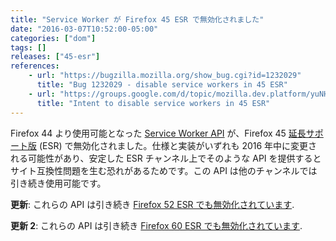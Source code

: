 ```yaml
---
title: "Service Worker が Firefox 45 ESR で無効化されました"
date: "2016-03-07T10:52:00-05:00"
categories: ["dom"]
tags: []
releases: ["45-esr"]
references:
    - url: "https://bugzilla.mozilla.org/show_bug.cgi?id=1232029"
      title: "Bug 1232029 - disable service workers in 45 ESR"
    - url: "https://groups.google.com/d/topic/mozilla.dev.platform/yuNHtDhl3lY/discussion"
      title: "Intent to disable service workers in 45 ESR"
---
```

Firefox 44 より使用可能となった [Service Worker API](https://developer.mozilla.org/docs/Web/API/Service_Worker_API) が、Firefox 45 [延長サポート版](https://www.mozilla.org/firefox/organizations/) (ESR) で無効化されました。仕様と実装がいずれも 2016 年中に変更される可能性があり、安定した ESR チャンネル上でそのような API を提供するとサイト互換性問題を生む恐れがあるためです。この API は他のチャンネルでは引き続き使用可能です。

**更新**: これらの API は引き続き [Firefox 52 ESR でも無効化されています](https://www.fxsitecompat.dev/ja/docs/2017/service-workers-and-push-notifications-are-disabled-on-firefox-52-esr/).

**更新 2**: これらの API は引き続き [Firefox 60 ESR でも無効化されています](https://www.fxsitecompat.dev/ja/docs/2018/service-workers-and-push-notifications-are-disabled-on-firefox-60-esr/).
